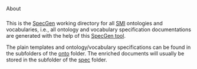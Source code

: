 About
#####

This is the [SpecGen](https://github.com/zazi/specgen) working directory for all [SMI](http://smiy.org/) ontologies and vocabularies, i.e., all ontology and vocabulary specification documentations are generated with the help of this [SpecGen tool](https://github.com/zazi/specgen).

The plain templates and ontology/vocabulary specifications can be found in the subfolders of the [onto](https://github.com/smiy/specgen_working_dir/tree/master/onto) folder.
The enriched documents will usually be stored in the subfolder of the [spec](https://github.com/smiy/specgen_working_dir/tree/master/spec) folder.